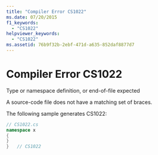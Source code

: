 ```yaml
---
title: "Compiler Error CS1022"
ms.date: 07/20/2015
f1_keywords: 
  - "CS1022"
helpviewer_keywords: 
  - "CS1022"
ms.assetid: 76b9f32b-2ebf-471d-a635-852daf8877d7
---
```

# Compiler Error CS1022
Type or namespace definition, or end-of-file expected  
  
 A source-code file does not have a matching set of braces.  
  
 The following sample generates CS1022:  
  
```csharp  
// CS1022.cs  
namespace x  
{  
}  
}   // CS1022  
```
